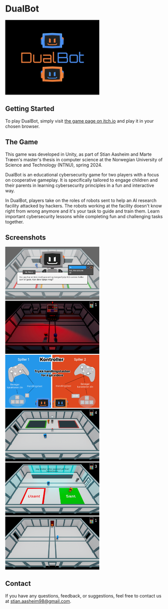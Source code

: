 # DualBot

<img src="images/cover.png" alt="cover" width="300"/>

## Getting Started

To play DualBot, simply visit [the game page on itch.io](https://stiaaas.itch.io/dualbot) and play it in your chosen browser.

## The Game
This game was developed in Unity, as part of Stian Aasheim and Marte Træen's master's thesis in computer science at the Norwegian University of Science and Technology (NTNU), spring 2024.

DualBot is an educational cybersecurity game for two players with a focus on cooperative gameplay. It is specifically tailored to engage children and their parents in learning cybersecurity principles in a fun and interactive way.

In DualBot, players take on the roles of robots sent to help an AI research facility attacked by hackers. The robots working at the facility doesn't know right from wrong anymore and it's your task to guide and train them. Learn important cybersecurity lessons while completing fun and challenging tasks together.

## Screenshots

<img src="images/Dialogue Choice One.png" alt="cover" width="300"/>
<img src="images/AI Room.png" alt="cover" width="300"/>
<img src="images/Controls.png" alt="cover" width="300"/>
<img src="images/NPC 2.png" alt="cover" width="300"/>
<img src="images/Statement.png" alt="cover" width="300"/>
<img src="images/Exploring.png" alt="cover" width="300"/>

## Contact

If you have any questions, feedback, or suggestions, feel free to contact us at stian.aasheim98@gmail.com.

